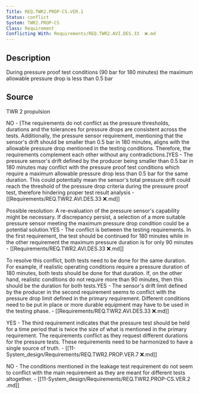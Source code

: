 ```yaml
---
Title: REQ.TWR2.PROP-CS.VER.1
Status: conflict
System: TWR2.PROP-CS
Class: Requirement
Conflicting With: Requirements/REQ.TWR2.AVI.DES.33  ❌.md
---
```


## Description

During pressure proof test conditions (90 bar for 180 minutes) the maximum allowable pressure drop is less than 0.5 bar

## Source

TWR 2 propulsion


NO - [The requirements do not conflict as the pressure thresholds, durations and the tolerances for pressure drops are consistent across the tests. Additionally, the pressure sensor requirement, mentioning that the sensor's drift should be smaller than 0.5 bar in 180 minutes, aligns with the allowable pressure drop mentioned in the testing conditions. Therefore, the requirements complement each other without any contradictions.]YES - The pressure sensor's drift defined by the producer being smaller than 0.5 bar in 180 minutes may conflict with the pressure proof test conditions which require a maximum allowable pressure drop less than 0.5 bar for the same duration. This could potentially mean the sensor's total pressure drift could reach the threshold of the pressure drop criteria during the pressure proof test, therefore hindering proper test result analysis - [[Requirements/REQ.TWR2.AVI.DES.33  ❌.md]]

Possible resolution: A re-evaluation of the pressure sensor's capability might be necessary. If discrepancy persist, a selection of a more suitable pressure sensor meeting the maximum pressure drop condition could be a potential solution.YES - The conflict is between the testing requirements. In the first requirement, the test should be continued for 180 minutes while in the other requirement the maximum pressure duration is for only 90 minutes - [[Requirements/REQ.TWR2.AVI.DES.33  ❌.md]]

To resolve this conflict, both tests need to be done for the same duration. For example, if realistic operating conditions require a pressure duration of 180 minutes, both tests should be done for that duration. If, on the other hand, realistic conditions do not require more than 90 minutes, then this should be the duration for both tests.YES - The sensor's drift limit defined by the producer in the second requirement seems to conflict with the pressure drop limit defined in the primary requirement. Different conditions need to be put in place or more durable equipment may have to be used in the testing phase. - [[Requirements/REQ.TWR2.AVI.DES.33  ❌.md]] 

YES - The third requirement indicates that the pressure test should be held for a time period that is twice the size of what is mentioned in the primary requirement. The requirements conflict as they request different durations for the pressure tests. These requirements need to be harmonized to have a single source of truth. - [[11-System_design/Requirements/REQ.TWR2.PROP.VER.7 ❌.md]] 

NO - The conditions mentioned in the leakage test requirement do not seem to conflict with the main requirement as they are meant for different tests altogether. - [[11-System_design/Requirements/REQ.TWR2.PROP-CS.VER.2 .md]]
